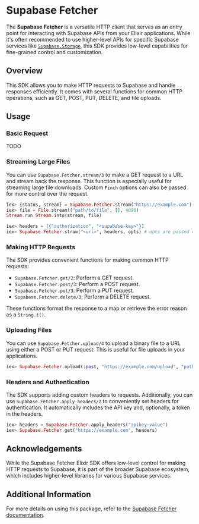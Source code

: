 # Supabase Fetcher

The **Supabase Fetcher** is a versatile HTTP client that serves as an entry point for interacting with Supabase APIs from your Elixir applications. While it's often recommended to use higher-level APIs for specific Supabase services like [`Supabase.Storage`](https://github.com/zoedsoupe/supabase/tree/main/lib/supabase/storage.ex), this SDK provides low-level capabilities for fine-grained control and customization.

## Overview

This SDK allows you to make HTTP requests to Supabase and handle responses efficiently. It comes with several functions for common HTTP operations, such as GET, POST, PUT, DELETE, and file uploads.

## Usage

### Basic Request

TODO

### Streaming Large Files

You can use `Supabase.Fetcher.stream/3` to make a GET request to a URL and stream back the response. This function is especially useful for streaming large file downloads. Custom `Finch` options can also be passed for more control over the request.

```elixir
iex> {status, stream} = Supabase.Fetcher.stream("https://example.com")
iex> file = File.stream!("path/to/file", [], 4096)
Stream.run Stream.into(stream, file)
```

```elixir
iex> headers = [{"authorization", "<supabase-key>"}]
iex> Supabase.Fetcher.stram("<url>", headers, opts) # opts are passed directly to Finch.stream/5
```

### Making HTTP Requests

The SDK provides convenient functions for making common HTTP requests:

- `Supabase.Fetcher.get/2`: Perform a GET request.
- `Supabase.Fetcher.post/3`: Perform a POST request.
- `Supabase.Fetcher.put/3`: Perform a PUT request.
- `Supabase.Fetcher.delete/3`: Perform a DELETE request.

These functions format the response to a map or retrieve the error reason as a `String.t()`.

### Uploading Files

You can use `Supabase.Fetcher.upload/4` to upload a binary file to a URL using either a POST or PUT request. This is useful for file uploads in your applications.

```elixir
iex> Supabase.Fetcher.upload(:post, "https://example.com/upload", "path/to/file")
```

### Headers and Authentication

The SDK supports adding custom headers to requests. Additionally, you can use `Supabase.Fetcher.apply_headers/2` to conveniently set headers for authentication. It automatically includes the API key and, optionally, a token in the headers.

```elixir
iex> headers = Supabase.Fetcher.apply_headers("apikey-value")
iex> Supabase.Fetcher.get("https://example.com", headers)
```

## Acknowledgements

While the Supabase Fetcher Elixir SDK offers low-level control for making HTTP requests to Supabase, it is part of the broader Supabase ecosystem, which includes higher-level libraries for various Supabase services.

## Additional Information

For more details on using this package, refer to the [Supabase Fetcher documentation](https://hexdocs.pm/supabase_potion).
